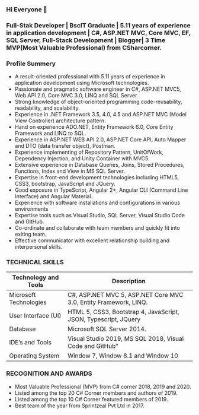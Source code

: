 ### Hi Everyone 👋

### Full-Stak Developer | BscIT Graduate | 5.11 years of experience in application development | C#, ASP.NET MVC, Core MVC, EF, SQL Server, Full-Stack Development | Blogger| 3 Time MVP(Most Valuable Professional) from CSharcorner.

### Profile Summery
*	A result-oriented professional with 5.11 years of experience in application development using Microsoft technologies.
*	Passionate and pragmatic software engineer in C#, ASP.NET MVC5, Web API 2.0, Core MVC 3.0, LINQ and SQL Server.
*	Strong knowledge of object-oriented programming code-reusability, readability, and scalability.
*	Experience in .NET Framework 3.5, 4.0, 4.5 and ASP.NET MVC (Model View Controller) architecture pattern.
*	Hand on experience ADO.NET, Entity Framework 6.0, Core Entity Framework and LINQ to SQL.
*	Experience in ASP.NET WEB API 2.0, ASP.NET Core API, Auto Mapper and DTO (data transfer object), Postman.
*	Experience implementing of Repository Pattern, UnitOfWork, Dependency Injection, and Unity Container with MVC5.
*	Extensive experience in Database Queries, Joins, Stored Procedures, Functions, Index and View in MS SQL Server.
*	Expertise in front-end development technologies including HTML5, CSS3, bootstrap, JavaScript and JQuery.
*	Good exposure in TypeScript, Angular 2+, Angular CLI (Command Line Interface) and Angular Material.
*	Experience with software installations and configurations in various environments
*	Expertise tools such as Visual Studio, SQL Server, Visual Studio Code and GitHub.
*	Co-ordinate and collaborate with team members and quickly fit into exiting team.
*	Effective communicator with excellent relationship building and interpersonal skills.

### TECHNICAL SKILLS
| Technology and Tools | Description |
| --- | --- |
| Microsoft Technologies | C#, ASP.NET MVC 5, ASP.NET Core MVC 3.0, Entity Framework, LINQ. |
|User Interface (UI)|HTML 5, CSS3, Bootstrap 4, JavaScript, JSON, Typescript, JQuery|
|Database|Microsoft SQL Server 2014.|
|IDE’s and Tools|Visual Studio 2019, MS SQL 2018, Visual Code and GitHub"|
|Operating System| Window 7, Window 8.1 and Window 10|

### RECOGNITION AND AWARDS  

*	Most Valuable Professional (MVP) from C# corner 2018, 2019 and 2020.
*	Listed among the top 20 C# Corner members and authors of 2019.
*	Listed among the top 10 C# Corner featured members of 2019.
*	Best team of the year from Sprintzeal Pvt Ltd in 2017.

